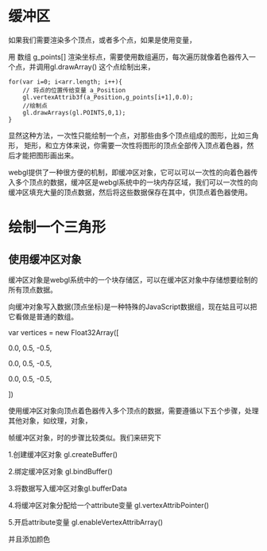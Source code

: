# 缓冲区

如果我们需要渲染多个顶点，或者多个点，如果是使用变量，

用 数组 g_points[] 渲染坐标点，需要使用数组遍历，每次遍历就像着色器传入一个点，并调用gl.drawArray() 这个点绘制出来，

```
for(var i=0; i<arr.length; i++){
    // 将点的位置传给变量 a_Position
    gl.vertexAttrib3f(a_Position,g_points[i+1],0.0);
    //绘制点
    gl.drawArrays(gl.POINTS,0,1);
}
```

显然这种方法，一次性只能绘制一个点，对那些由多个顶点组成的图形，比如三角形， 矩形，和立方体来说，你需要一次性将图形的顶点全部传入顶点着色器，然后才能把图形画出来。

webgl提供了一种很方便的机制，即缓冲区对象，它可以可以一次性的向着色器传入多个顶点的数据，缓冲区是webgl系统中的一块内存区域，我们可以一次性的向缓冲区填充大量的顶点数据，然后将这些数据保存在其中，供顶点着色器使用。

# 绘制一个三角形

## 使用缓冲区对象

缓冲区对象是webgl系统中的一个块存储区，可以在缓冲区对象中存储想要绘制的所有顶点数据。

向缓冲对象写入数据(顶点坐标)是一种特殊的JavaScript数据组，现在姑且可以把它看做是普通的数组。

var vertices = new Float32Array([

  0.0, 0.5, -0.5,

  0.0, 0.5, -0.5,

  0.0, 0.5, -0.5,

])

使用缓冲区对象向顶点着色器传入多个顶点的数据，需要遵循以下五个步骤，处理其他对象，如纹理，对象，

帧缓冲区对象，时的步骤比较类似。我们来研究下

 1.创建缓冲区对象  gl.createBuffer()

2.绑定缓冲区对象 gl.bindBuffer()

3.将数据写入缓冲区对象gl.bufferData

4.将缓冲区对象分配给一个attribute变量 gl.vertexAttribPointer()

5.开启attribute变量 gl.enableVertexAttribArray()

并且添加颜色
